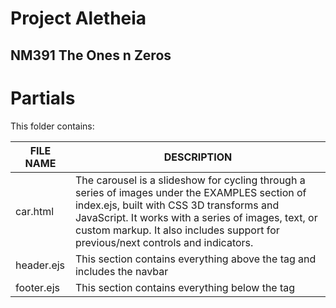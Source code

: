 

# Project Aletheia

## NM391 The Ones n Zeros

# Partials

This folder contains:

| FILE NAME | DESCRIPTION |
| --- | --- |
| car.html | The carousel is a slideshow for cycling through a series of images under the EXAMPLES section of index.ejs, built with CSS 3D transforms and JavaScript. It works with a series of images, text, or custom markup. It also includes support for previous/next controls and indicators. |
| header.ejs | This section contains everything above the <body> tag and includes the navbar |
| footer.ejs | This section contains everything below the </body> tag |

